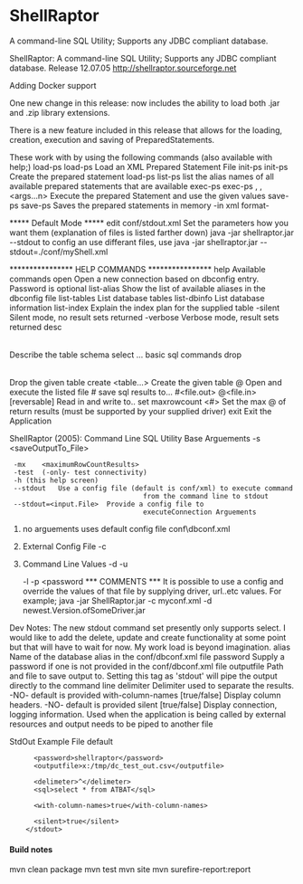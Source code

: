 # ShellRaptor


A command-line SQL Utility; Supports any JDBC compliant database.
 
ShellRaptor: A command-line SQL Utility; Supports any JDBC compliant database.
Release 12.07.05 http://shellraptor.sourceforge.net

Adding Docker support

One new change in this release: now includes the ability to load both .jar and .zip
library extensions.

There is a new feature included in this release that allows for the loading, creation, 
execution and saving of PreparedStatements.

These work with by using the following commands (also available with help;)
load-ps	load-ps <file> Load an XML Prepared Statement File
init-ps	init-ps <name> <prepared statement> Create the prepared statement
load-ps	list-ps list the alias names of all available prepared statements that are available
exec-ps exec-ps <alias> <args1>, <args2>, <args...n> Execute the prepared Statement and use the given values
save-ps	save-ps <output file> Saves the prepared statements in memory -in xml format-

***** Default Mode ***** 
edit conf/stdout.xml Set the parameters how you want them (explanation of files
is listed farther down)
java -jar shellraptor.jar --stdout
to config an use differant files, use 
java -jar shellraptor.jar --stdout=./conf/myShell.xml


**************** HELP COMMANDS ****************
	help			Available commands
	open <alias> <password>	Open a new connection based on 
                                     dbconfig entry. Password is optional
	list-alias			Show the list of available aliases in the 
                                     dbconfig file
	list-tables		List database tables
	list-dbinfo		List database information
	list-index <table>		Explain the index plan for the supplied 
                                     table
	-silent			Silent mode, no result sets returned
	-verbose			Verbose mode, result sets returned
	desc <table>		Describe the table schema
	select ...			basic sql commands
	drop <table>		Drop the given table
	create <table...>		Create the given table
	@<file>			Open and execute the listed file
	#<file> <sql>		save sql results to...
	#<file.out> @<file.in>	[reversable] Read in and write to..
	set maxrowcount <#>	Set the max @ of return results 
                                     (must be supported by 
                                     your supplied driver)
	exit			Exit the Application

	
ShellRaptor (2005): Command Line SQL Utility
Base Arguements
	 -s	<saveOutputTo_File>

	 -mx	<maximumRowCountResults>
	 -test	(-only- test connectivity)
	 -h	(this help screen)
	 --stdout	Use a config file (default is conf/xml) to execute command 
                                     from the command line to stdout
	 --stdout=<input.File>	Provide a config file to 
                                     executeConnection Arguements
1) no arguements uses default config file conf\dbconf.xml
2) External Config File
	-c	<config file>
3) Command Line Values
	-d	<driver>
	-u	<connection-url>

	-l	<username>
	-p	<password
 *** COMMENTS ***
 It is possible to use a config and override the values
 of that file by supplying driver, url..etc values.
 For example;
 java -jar ShellRaptor.jar -c myconf.xml -d newest.Version.ofSomeDriver.jar

 
Dev Notes: 
The new stdout command set presently only supports select.  I would like to 
add the delete, update and create functionality at some point but that will
have to wait for now. My work load is beyond imagination. 
alias			Name of the database alias in the 
                                     conf/dbconf.xml file
password 		Supply a password if one is not provided in the 
                                     conf/dbconf.xml file
outputfile  		Path and file to save output to. Setting this tag 
                                     as 'stdout' will
			pipe the output directly to the command line
delimiter			Delimiter used to separate the results. -NO- 
                                     default is provided
with-column-names	[true/false] Display column headers. -NO- 
                                     default is provided
silent			[true/false] Display connection, logging information. Used when the
			application is being called by external resources 
                                     and output needs
			to be piped to another file
 
StdOut Example File
<raptor>
        <stdout>
          <alias>default</alias>

          <password>shellraptor</password>
          <outputfile>x:/tmp/dc_test_out.csv</outputfile>
<!-- to dump to the command line only, set your outputfile = stdout
          <outputfile>stdout</outputfile>
-->

          <delimeter>^</delimeter>
          <sql>select * from ATBAT</sql>
<!-- pipe out columns name true/false -->
          <with-column-names>true</with-column-names>

<!-- Show -ONLY- results...not details true/false -->
          <silent>true</silent>
        </stdout>
</raptor>

#### Build notes
mvn clean package
mvn test
mvn site
mvn surefire-report:report
